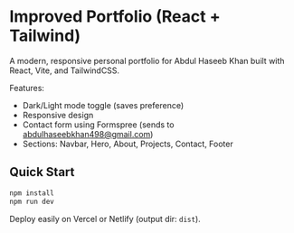 # Improved Portfolio (React + Tailwind)

A modern, responsive personal portfolio for Abdul Haseeb Khan built with React, Vite, and TailwindCSS.

Features:
- Dark/Light mode toggle (saves preference)
- Responsive design
- Contact form using Formspree (sends to abdulhaseebkhan498@gmail.com)
- Sections: Navbar, Hero, About, Projects, Contact, Footer

## Quick Start

```bash
npm install
npm run dev
```

Deploy easily on Vercel or Netlify (output dir: `dist`).
